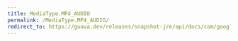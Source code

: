 ```yaml
---
title: MediaType.MP4_AUDIO
permalink: /MediaType.MP4_AUDIO/
redirect_to: https://guava.dev/releases/snapshot-jre/api/docs/com/google/common/net/MediaType.html#MP4_AUDIO
---
```

